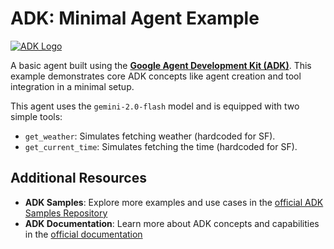# ADK: Minimal Agent Example

[![ADK Logo](./../../docs/images/adk_logo.png)](https://google.github.io/adk-docs/)

A basic agent built using the **[Google Agent Development Kit (ADK)](https://google.github.io/adk-docs/)**. This example demonstrates core ADK concepts like agent creation and tool integration in a minimal setup.

This agent uses the `gemini-2.0-flash` model and is equipped with two simple tools:
*   `get_weather`: Simulates fetching weather (hardcoded for SF).
*   `get_current_time`: Simulates fetching the time (hardcoded for SF).

## Additional Resources

- **ADK Samples**: Explore more examples and use cases in the [official ADK Samples Repository](https://github.com/google/adk-samples)
- **ADK Documentation**: Learn more about ADK concepts and capabilities in the [official documentation](https://google.github.io/adk-docs/)
